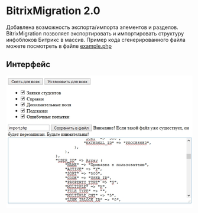 BitrixMigration 2.0
===============
Добавлена возможность экспорта/импорта элементов и разделов.
BitrixMigration позволяет экспортировать и импортировать структуру инфоблоков Битрикс в массив.
Пример кода сгенерированного файла можете посмотреть в файле [example.php](example.php)

## Интерфейс
![Interface](interface.jpg "Интерфейс")

